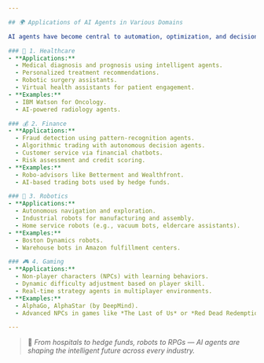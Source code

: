```yaml
---

## 🌍 Applications of AI Agents in Various Domains

AI agents have become central to automation, optimization, and decision-making across multiple industries. Here's how they're transforming key domains:

### 🏥 1. Healthcare
- **Applications:**
  - Medical diagnosis and prognosis using intelligent agents.
  - Personalized treatment recommendations.
  - Robotic surgery assistants.
  - Virtual health assistants for patient engagement.
- **Examples:**
  - IBM Watson for Oncology.
  - AI-powered radiology agents.

### 💰 2. Finance
- **Applications:**
  - Fraud detection using pattern-recognition agents.
  - Algorithmic trading with autonomous decision agents.
  - Customer service via financial chatbots.
  - Risk assessment and credit scoring.
- **Examples:**
  - Robo-advisors like Betterment and Wealthfront.
  - AI-based trading bots used by hedge funds.

### 🤖 3. Robotics
- **Applications:**
  - Autonomous navigation and exploration.
  - Industrial robots for manufacturing and assembly.
  - Home service robots (e.g., vacuum bots, eldercare assistants).
- **Examples:**
  - Boston Dynamics robots.
  - Warehouse bots in Amazon fulfillment centers.

### 🎮 4. Gaming
- **Applications:**
  - Non-player characters (NPCs) with learning behaviors.
  - Dynamic difficulty adjustment based on player skill.
  - Real-time strategy agents in multiplayer environments.
- **Examples:**
  - AlphaGo, AlphaStar (by DeepMind).
  - Advanced NPCs in games like *The Last of Us* or *Red Dead Redemption 2*.

---
```


> 🚀 *From hospitals to hedge funds, robots to RPGs — AI agents are shaping the intelligent future across every industry.*
